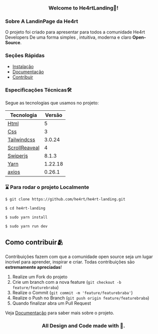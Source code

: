 
<h3 style="text-align: center;">Welcome to He4rtLanding💜!</h3>

### Sobre A LandinPage da He4rt
O projeto foi criado para apresentar para todos a comunidade He4rt Developers De uma forma simples , intuitiva, moderna e claro  **Open-Source**.

### Seções Rápidas

* [Instalação](#instalacao)
* [Documentação](./doc/Padroes.md)
* [Contribuir](#como-contribuir🫂)

### Especificações Técnicas🛠️
Segue as tecnologias que usamos no projeto:

| Tecnologia | Versão |
|------------|--------|
|[Html](https://developer.mozilla.org/pt-BR/docs/Web/HTML)|5|
|[Css](https://developer.mozilla.org/pt-BR/docs/Web/CSS)|3|
|[Tailwindcss](https://tailwindcss.com/)|3.0.24|
|[ScrollReaveal](https://scrollrevealjs.org/)|4|
|[Swiperjs](https://swiperjs.com/)|8.1.3|
|[Yarn](https://yarnpkg.com/)|1.22.18|
|[axios](https://axios-http.com/ptbr/)|0.26.1|

### ⌛ Para rodar o projeto Localmente

 <div id="instalacao">
 
 ```bash
$ git clone https://github.com/he4rt/he4rt-landing.git

$ cd he4rt-landing

$ sudo yarn install

$ sudo yarn run dev
```
</div>

## Como contribuir🫂

Contribuições fazem com que a comunidade open source seja um lugar incrível para aprender, inspirar e criar. Todas contribuições
são **extremamente apreciadas**!

1. Realize um Fork do projeto
2. Crie um branch com a nova feature (`git checkout -b feature/featurebraba`)
3. Realize o Commit (`git commit -m 'feature/featurebraba'`)
4. Realize o Push no Branch (`git push origin feature/featurebraba`)
5. Quando finalizar abra um Pull Request

Veja [Documentação](./documentation/Padroes.md) para saber mais sobre o projeto.


<h3 align="center">
 All Design and Code made  with 💜.
</h3>
